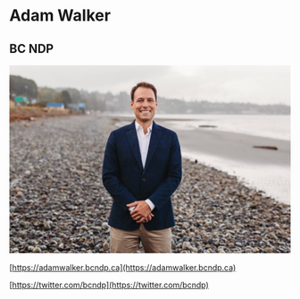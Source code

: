 # Adam Walker

## BC NDP 

![Photo of Adam Walker](images/image2.png)

[https://adamwalker.bcndp.ca](https://adamwalker.bcndp.ca)

[https://twitter.com/bcndp](https://twitter.com/bcndp)
